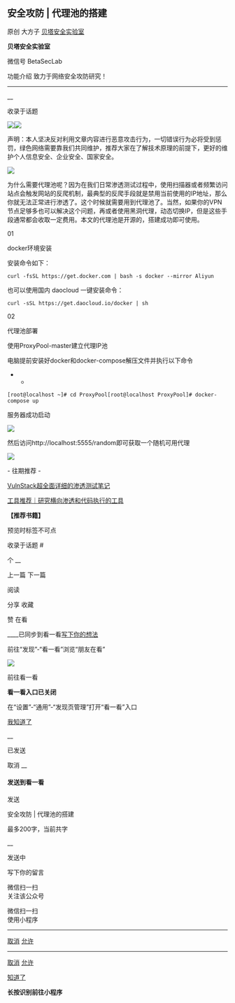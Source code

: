 ##  安全攻防 | 代理池的搭建

原创 大方子  [ 贝塔安全实验室 ](javascript:void\(0\);)

**贝塔安全实验室** ![]()

微信号 BetaSecLab

功能介绍 致力于网络安全攻防研究！

____

__

收录于话题

![](https://gitee.com/fuli009/images/raw/master/public/20210816104042.png)![](https://gitee.com/fuli009/images/raw/master/public/20210816104048.png)  
  
  
  

声明：本人坚决反对利用文章内容进行恶意攻击行为，一切错误行为必将受到惩罚，绿色网络需要靠我们共同维护，推荐大家在了解技术原理的前提下，更好的维护个人信息安全、企业安全、国家安全。  

  
  
  
  
![](https://gitee.com/fuli009/images/raw/master/public/20210816104049.png)![]()

  

  
为什么需要代理池呢？因为在我们日常渗透测试过程中，使用扫描器或者频繁访问站点会触发网站的反爬机制，最典型的反爬手段就是禁用当前使用的IP地址，那么你就无法正常进行渗透了。这个时候就需要用到代理池了。当然，如果你的VPN节点足够多也可以解决这个问题，再或者使用黑洞代理，动态切换IP，但是这些手段通常都会收取一定费用。本文的代理池是开源的，搭建成功即可使用。  

01

  

docker环境安装  

  

  

安装命令如下：  

    
    
    curl -fsSL https://get.docker.com | bash -s docker --mirror Aliyun

也可以使用国内 daocloud 一键安装命令：

    
    
    curl -sSL https://get.daocloud.io/docker | sh

  

02

  

代理池部署  

  

  

使用ProxyPool-master建立代理IP池  

  

电脑提前安装好docker和docker-compose解压文件并执行以下命令

  

  *   * 

    
    
    [root@localhost ~]# cd ProxyPool[root@localhost ProxyPool]# docker-compose up

  

服务器成功启动

  

![](https://gitee.com/fuli009/images/raw/master/public/20210816104050.png)

  

  

然后访问http://localhost:5555/random即可获取一个随机可用代理

  

![](https://gitee.com/fuli009/images/raw/master/public/20210816104051.png)

  

\- 往期推荐 -

  

  

[VulnStack超全面详细的渗透测试笔记](http://mp.weixin.qq.com/s?__biz=Mzg4MzA4Nzg4Ng==&mid=2247494153&idx=1&sn=b1dc287fa6b3055a129f52727728e5f0&chksm=cf4e6568f839ec7e0437c5fa477eee9d1b92a147d8a64e55b2cca3f402c4ce9e5b453d6e55b4&scene=21#wechat_redirect)  

[工具推荐｜研究横向渗透和代码执行的工具](http://mp.weixin.qq.com/s?__biz=Mzg4MzA4Nzg4Ng==&mid=2247494110&idx=1&sn=d452a4f969722cfd46e42a2f1a4eef5e&chksm=cf4e66bff839efa9e91d6971fb829ed7ba16c6de213e98c4ac21ba22bcad7aeceeb3399f42ca&scene=21#wechat_redirect)  

  

 **【推荐书籍】**  

预览时标签不可点

收录于话题 #

个 __

上一篇 下一篇

阅读

分享 收藏

赞 在看

____已同步到看一看[写下你的想法](javascript:;)

前往“发现”-“看一看”浏览“朋友在看”

![](//res.wx.qq.com/mmbizwap/zh_CN/htmledition/images/pic/appmsg/pic_like_comment55871f.png)

前往看一看

**看一看入口已关闭**

在“设置”-“通用”-“发现页管理”打开“看一看”入口

[我知道了](javascript:;)

__

已发送

取消 __

####  发送到看一看

发送

安全攻防 | 代理池的搭建

最多200字，当前共字

__

发送中

写下你的留言

微信扫一扫  
关注该公众号

微信扫一扫  
使用小程序

****

[取消](javascript:void\(0\);) [允许](javascript:void\(0\);)

****

[取消](javascript:void\(0\);) [允许](javascript:void\(0\);)

[知道了](javascript:;)

**长按识别前往小程序**

![]()

